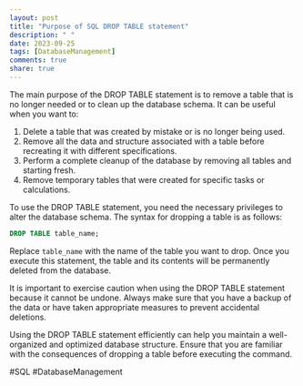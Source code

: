 ```yaml
---
layout: post
title: "Purpose of SQL DROP TABLE statement"
description: " "
date: 2023-09-25
tags: [DatabaseManagement]
comments: true
share: true
---
```


The main purpose of the DROP TABLE statement is to remove a table that is no longer needed or to clean up the database schema. It can be useful when you want to:

1. Delete a table that was created by mistake or is no longer being used.
2. Remove all the data and structure associated with a table before recreating it with different specifications.
3. Perform a complete cleanup of the database by removing all tables and starting fresh.
4. Remove temporary tables that were created for specific tasks or calculations.

To use the DROP TABLE statement, you need the necessary privileges to alter the database schema. The syntax for dropping a table is as follows:

```sql
DROP TABLE table_name;
```

Replace `table_name` with the name of the table you want to drop. Once you execute this statement, the table and its contents will be permanently deleted from the database.

It is important to exercise caution when using the DROP TABLE statement because it cannot be undone. Always make sure that you have a backup of the data or have taken appropriate measures to prevent accidental deletions.

Using the DROP TABLE statement efficiently can help you maintain a well-organized and optimized database structure. Ensure that you are familiar with the consequences of dropping a table before executing the command.

#SQL #DatabaseManagement